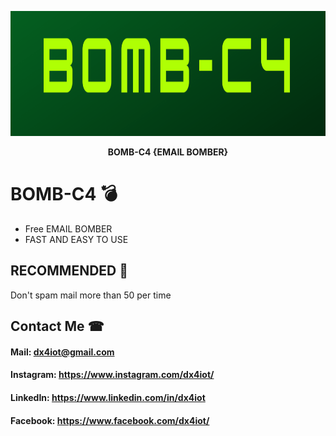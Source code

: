 <p align="center"><img src="logo/logo.png" width="600" height="200" alt="logo"></p>
<p align="center"><b>BOMB-C4 {EMAIL BOMBER}</b></p>

# BOMB-C4 💣
* Free EMAIL BOMBER 
* FAST AND EASY TO USE

## RECOMMENDED 📒
Don't spam mail more than 50 per time 

## Contact Me ☎

#### Mail: dx4iot@gmail.com

#### Instagram: https://www.instagram.com/dx4iot/

#### LinkedIn: https://www.linkedin.com/in/dx4iot

#### Facebook: https://www.facebook.com/dx4iot/
